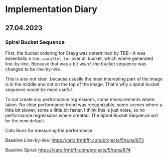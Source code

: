 # Implementation Diary

## 27.04.2023
### Spiral Bucket Sequence
First, the bucket ordering for Crayg was determined by TBB - it was essentially a `tbb::parallel_for` over all bucket, which where generated line-by-line. Because that was a bit _weird_, the bucket sequence was changed to be line-by-line. 

This is also not ideal, because usually the most interesting part of the image is in the middle and not on the top of the image. That's why a spiral bucket sequence would be more useful.

To not create any performance regressions, some measurements where taken. No clear performance trend was recognizable, some scenes where a little bit slower, some a little bit faster. I think this is just noise, so no performance regressions where created. The Spiral Bucket Sequence will be the new default. 

Cato Runs for measuring the performance: 

Baseline Line-by-line: https://cato.frmbffr.com/projects/5/runs/873

Baseline Spiral: https://cato.frmbffr.com/projects/5/runs/874